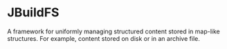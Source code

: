 # JBuildFS

A framework for uniformly managing structured content stored in map-like structures.  For example, content stored on disk or in an archive file.  
